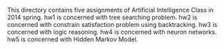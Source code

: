 This directory contains five assignments of Artificial Intelligence Class in 2014 spring.
hw1 is concerned with tree searching problem.
hw2 is concerned with constrain satisfaction problem using backtracking.
hw3 is concerned with logic reasoning.
hw4 is concerned with neuron networks.
hw5 is concerned with Hidden Markov Model.
